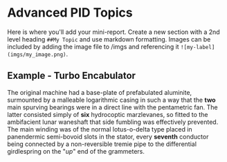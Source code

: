 # Advanced PID Topics
Here is where you'll add your mini-report. Create a new section with a 2nd level heading `##My Topic` and use markdown formatting. 
Images can be included by adding the image file to /imgs and referencing it `![my-label](imgs/my_image.png)`.

## Example - Turbo Encabulator
The original machine had a base-plate of prefabulated aluminite, surmounted by a malleable logarithmic casing in such a way that the **two** main spurving bearings were in a direct line with the pentametric fan. 
The latter consisted simply of **six** hydrocoptic marzlevanes, so fitted to the ambifacient lunar waneshaft that side fumbling was effectively prevented. 
The main winding was of the normal lotus-o-delta type placed in panendermic semi-bovoid slots in the stator, every **seventh** conductor being connected by a non-reversible tremie pipe to the differential girdlespring on the "_up_" end of the grammeters.
